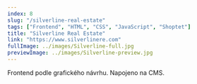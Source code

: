 ```yaml
---
index: 8
slug: "/silverline-real-estate"
tags: ["Frontend", "HTML", "CSS", "JavaScript", "Shoptet"]
title: "Silverline Real Estate"
link: "https://www.silverlinere.com"
fullImage: ../images/Silverline-full.jpg
previewImage: ../images/Silverline-preview.jpg
---
```


Frontend podle grafického návrhu. Napojeno na CMS.